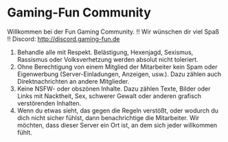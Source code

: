 # Gaming-Fun Community
Willkommen bei der Fun Gaming Community.
!! Wir wünschen dir viel Spaß !!
Discord: http://discord.gaming-fun.de
1. Behandle alle mit Respekt. Belästigung, Hexenjagd, Sexismus, Rassismus oder Volksverhetzung werden absolut nicht toleriert.
2. Ohne Berechtigung von einem Mitglied der Mitarbeiter kein Spam oder Eigenwerbung (Server-Einladungen, Anzeigen, usw.). Dazu zählen auch Direktnachrichten an andere Mitglieder.
3. Keine NSFW- oder obszönen Inhalte. Dazu zählen Texte, Bilder oder Links mit Nacktheit, Sex, schwerer Gewalt oder anderen grafisch verstörenden Inhalten.
4. Wenn du etwas sieht, das gegen die Regeln verstößt, oder wodurch du dich nicht sicher fühlst, dann benachrichtige die Mitarbeiter. Wir möchten, dass dieser Server ein Ort ist, an dem sich jeder willkommen fühlt.
